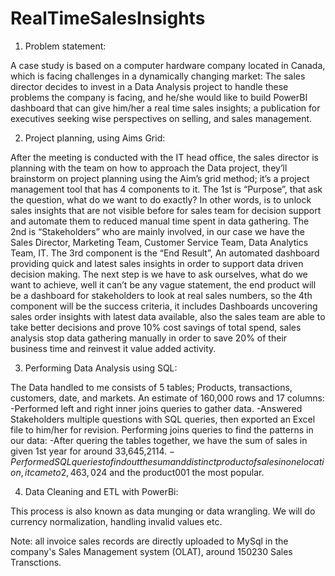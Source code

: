 # RealTimeSalesInsights


1. Problem statement: 

A case study is based on a computer hardware company located in Canada, which is facing challenges in a dynamically changing market:
The sales director decides to invest in a Data Analysis project to handle these problems the company is facing, and he/she would like to build PowerBI dashboard that can give him/her a real time sales insights; a publication for executives seeking wise perspectives on selling, and sales management.


2. Project planning, using Aims Grid:
 
After the meeting is conducted with the IT head office, the sales director is planning with the team on how to approach the Data project, they’ll brainstorm on project planning using the Aim’s grid method; it’s a project management tool that has 4 components to it. The 1st is “Purpose”, that ask the question, what do we want to do exactly? In other words, is to unlock sales insights that are not visible before for sales team for decision support and automate them to reduced manual time spent in data gathering. The 2nd is “Stakeholders” who are mainly involved, in our case we have the Sales Director, Marketing Team, Customer Service Team, Data Analytics Team, IT. The 3rd component is the “End Result”, An automated dashboard providing quick and latest sales insights in order to support data driven decision making. The next step is we have to ask ourselves, what do we want to achieve, well it can’t be any vague statement, the end product will be a dashboard for stakeholders to look at real sales numbers, so the 4th component will be the success criteria, it includes Dashboards uncovering sales order insights with latest data available, also the sales team are able to take better decisions and prove 10% cost savings of total spend, sales analysis stop data gathering manually in order to save 20% of their business time and reinvest it value added activity. 

3. Performing Data Analysis using SQL: 

The Data handled to me consists of 5 tables; Products, transactions, customers, date, and markets. An estimate of 160,000 rows and 17 columns:
-Performed left and right inner joins queries to gather data.
-Answered Stakeholders multiple questions with SQL queries, then exported an Excel file to him/her for revision.
Performing joins queries to find the patterns in our data:
-After quering the tables together, we have the sum of sales in given 1st year for around 33,645,2114$.
-Performed SQL queries to find out the sum and distinct product of sales in one location, it came to 2,463,024$ and the product001 the most popular.

4. Data Cleaning and ETL with PowerBi:

This process is also known as data munging or data wrangling. We will do currency normalization, handling invalid values etc.





Note: all invoice sales records are directly uploaded to MySql in the company's Sales Management system (OLAT), around 150230 Sales Transctions.

